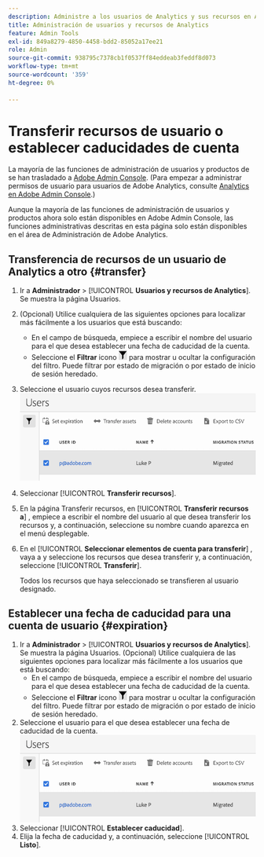 ```yaml
---
description: Administre a los usuarios de Analytics y sus recursos en Adobe Admin Console.
title: Administración de usuarios y recursos de Analytics
feature: Admin Tools
exl-id: 849a8279-4850-4458-bdd2-85052a17ee21
role: Admin
source-git-commit: 938795c7378cb1f0537ff84eddeab3feddf8d073
workflow-type: tm+mt
source-wordcount: '359'
ht-degree: 0%

---
```


# Transferir recursos de usuario o establecer caducidades de cuenta

La mayoría de las funciones de administración de usuarios y productos de se han trasladado a [Adobe Admin Console](https://helpx.adobe.com/es/enterprise/using/admin-console.html). (Para empezar a administrar permisos de usuario para usuarios de Adobe Analytics, consulte [Analytics en Adobe Admin Console](/help/admin/admin-console/home.md).)

Aunque la mayoría de las funciones de administración de usuarios y productos ahora solo están disponibles en Adobe Admin Console, las funciones administrativas descritas en esta página solo están disponibles en el área de Administración de Adobe Analytics.

## Transferencia de recursos de un usuario de Analytics a otro {#transfer}

1. Ir a **Administrador** > [!UICONTROL **Usuarios y recursos de Analytics**].
Se muestra la página Usuarios.
1. (Opcional) Utilice cualquiera de las siguientes opciones para localizar más fácilmente a los usuarios que está buscando:
   * En el campo de búsqueda, empiece a escribir el nombre del usuario para el que desea establecer una fecha de caducidad de la cuenta.
   * Seleccione el **Filtrar** icono ![Icono de filtro](assets/filter-users-page.png) para mostrar u ocultar la configuración del filtro. Puede filtrar por estado de migración o por estado de inicio de sesión heredado.
1. Seleccione el usuario cuyos recursos desea transferir.
   ![Establecer caducidad para la cuenta de usuario](assets/manage-user-assets.png)
1. Seleccionar [!UICONTROL **Transferir recursos**].
1. En la página Transferir recursos, en [!UICONTROL **Transferir recursos a**] , empiece a escribir el nombre del usuario al que desea transferir los recursos y, a continuación, seleccione su nombre cuando aparezca en el menú desplegable.
1. En el [!UICONTROL **Seleccionar elementos de cuenta para transferir**] , vaya a y seleccione los recursos que desea transferir y, a continuación, seleccione [!UICONTROL **Transferir**].

   Todos los recursos que haya seleccionado se transfieren al usuario designado.


## Establecer una fecha de caducidad para una cuenta de usuario {#expiration}

1. Ir a **Administrador** > [!UICONTROL **Usuarios y recursos de Analytics**].
Se muestra la página Usuarios.
(Opcional) Utilice cualquiera de las siguientes opciones para localizar más fácilmente a los usuarios que está buscando:
   * En el campo de búsqueda, empiece a escribir el nombre del usuario para el que desea establecer una fecha de caducidad de la cuenta.
   * Seleccione el **Filtrar** icono ![Icono de filtro](assets/filter-users-page.png) para mostrar u ocultar la configuración del filtro. Puede filtrar por estado de migración o por estado de inicio de sesión heredado.
1. Seleccione el usuario para el que desea establecer una fecha de caducidad de la cuenta.
   ![Establecer caducidad para la cuenta de usuario](assets/manage-user-assets.png)
1. Seleccionar [!UICONTROL **Establecer caducidad**].
1. Elija la fecha de caducidad y, a continuación, seleccione [!UICONTROL **Listo**].
